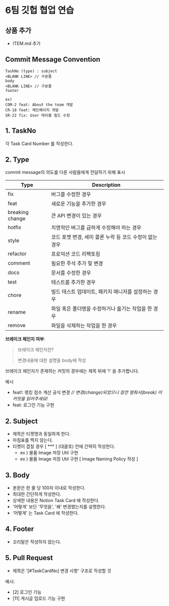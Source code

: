 # 6팀 깃헙 협업 연습

## 상품 추가
- ITEM.md 추가

## **Commit Message Convention**

```
TaskNo (type) : subject
<BLANK LINE> // 구분줄
body
<BLANK LINE> // 구분줄
footer

ex)
COM-2 feat: About the team 개발
CR-18 feat: 메인페이지 개발
SR-22 fix: User 테이블 필드 수정
```

## 1. TaskNo

각 Task Card Number 를 작성한다.

## 2. Type

commit message의 의도를 다른 사람들에게 전달하기 위해 표시

| Type | Description |
| --- | --- |
| fix | 버그를 수정한 경우 |
| feat | 새로운 기능을 추가한 경우 |
| breaking change | 큰 API 변경이 있는 경우 |
| hotfix | 치명적인 버그를 급하게 수정해야 하는 경우 |
| style | 코드 포맷 변경, 세미 콜론 누락 등 코드 수정이 없는 경우 |
| refactor | 프로덕션 코드 리팩토링 |
| comment | 필요한 주석 추가 및 변경 |
| docs | 문서를 수정한 경우 |
| test | 테스트를 추가한 경우 |
| chore | 빌드 테스트 업데이트, 패키지 매니저를 설정하는 경우 |
| rename | 파일 혹은 폴더명을 수정하거나 옮기는 작업을 한 경우 |
| remove | 파일을 삭제하는 작업을 한 경우 |

**브레이크 체인지 여부**: <is breakchange>

> 브레이크 체인지란?
> 
> 
> 변경내용에 대한 설명을 body에 작성
> 

브레이크 체인지가 존재하는 커밋의 경우에는 제목 뒤에 '!' 을 추가합니다.

예시

- feat!: 랭킹 점수 계산 공식 변경 *// 변경(change)되었으니 잠깐 멈춰서(break) 이 커밋을 읽어주세요!*
- feat: 로그인 기능 구현

## 2. S**ubject**

- 제목은 티켓명과 동일하게 한다.
- 마침표를 찍지 않는다.
- 티켓이 겹칠 경우 [ *** ] (대괄호) 안에 간략히 작성한다.
    - ex ) 물품 Image 저장 Util 구현
    - ex ) 물품 Image 저장 Util 구현 [ Image Naming Policy 작성 ]

## 3. **Body**

- 본문은 한 줄 당 100자 이내로 작성한다.
- 최대한 간단하게 작성한다.
- 상세한 내용은 Notion Task Card 에 작성한다.
- '어떻게' 보단 '무엇을', '왜' 변경했는지를 설명한다.
- ‘어떻게’ 는 Task Card 에 작성한다.

## 4. F**ooter**

- 꼬리말은 작성하지 않는다.

## **5. Pull Request**

- 제목은 '[#TaskCardNo] 변경 사항' 구조로 작성할 것

예시:

- [2] 로그인 기능
- [11] 게시글 업로드 기능 구현
